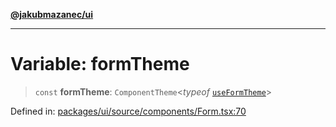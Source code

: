[**@jakubmazanec/ui**](../README.md)

---

# Variable: formTheme

> `const` **formTheme**: `ComponentTheme`\<_typeof_ [`useFormTheme`](../functions/useFormTheme.md)\>

Defined in:
[packages/ui/source/components/Form.tsx:70](https://github.com/jakubmazanec/tools/blob/adfe44f908094c1d1cdf19837842b33066bbd9d7/packages/ui/source/components/Form.tsx#L70)
